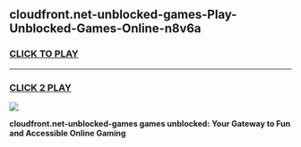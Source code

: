 
## cloudfront.net-unblocked-games-Play-Unblocked-Games-Online-n8v6a
<h3>
<a href="https://premium76.site?title=cloudfront.net-unblocked-games&ref=25A">CLICK TO PLAY</a></h3>
<hr>

<h3>
<a href="https://premium76.site?title=cloudfront.net-unblocked-games&ref=25A">CLICK 2 PLAY</a>
  
</h3>

<a href="https://premium76.site?title=cloudfront.net-unblocked-games&ref=25A"><img src="https://clearcache.store/games.png"></a>


**cloudfront.net-unblocked-games games unblocked: Your Gateway to Fun and Accessible Online Gaming**
